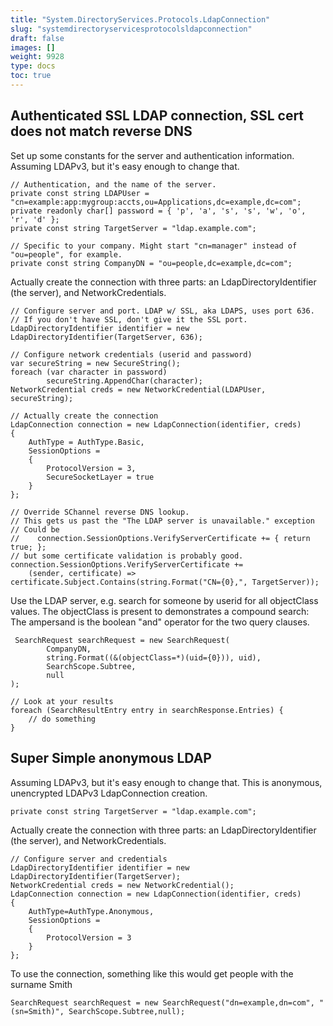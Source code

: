 ```yaml
---
title: "System.DirectoryServices.Protocols.LdapConnection"
slug: "systemdirectoryservicesprotocolsldapconnection"
draft: false
images: []
weight: 9928
type: docs
toc: true
---
```


## Authenticated SSL LDAP connection, SSL cert does not match reverse DNS
Set up some constants for the server and authentication information. Assuming LDAPv3, but it's easy enough to change that.
  
    // Authentication, and the name of the server.
    private const string LDAPUser = "cn=example:app:mygroup:accts,ou=Applications,dc=example,dc=com";
    private readonly char[] password = { 'p', 'a', 's', 's', 'w', 'o', 'r', 'd' };
    private const string TargetServer = "ldap.example.com";

    // Specific to your company. Might start "cn=manager" instead of "ou=people", for example.
    private const string CompanyDN = "ou=people,dc=example,dc=com"; 

Actually create the connection with three parts: an LdapDirectoryIdentifier (the server), and NetworkCredentials. 

    // Configure server and port. LDAP w/ SSL, aka LDAPS, uses port 636.
    // If you don't have SSL, don't give it the SSL port. 
    LdapDirectoryIdentifier identifier = new LdapDirectoryIdentifier(TargetServer, 636);

    // Configure network credentials (userid and password)
    var secureString = new SecureString();
    foreach (var character in password)
            secureString.AppendChar(character);
    NetworkCredential creds = new NetworkCredential(LDAPUser, secureString);
    
    // Actually create the connection
    LdapConnection connection = new LdapConnection(identifier, creds)
    {
        AuthType = AuthType.Basic, 
        SessionOptions =
        {
            ProtocolVersion = 3,
            SecureSocketLayer = true
        }
    };

    // Override SChannel reverse DNS lookup.
    // This gets us past the "The LDAP server is unavailable." exception
    // Could be 
    //    connection.SessionOptions.VerifyServerCertificate += { return true; };
    // but some certificate validation is probably good.
    connection.SessionOptions.VerifyServerCertificate +=
        (sender, certificate) => certificate.Subject.Contains(string.Format("CN={0},", TargetServer));

Use the LDAP server, e.g. search for someone by userid for all objectClass values. 
The objectClass is present to demonstrates a compound search:
The ampersand is the boolean "and" operator for the two query clauses.

     SearchRequest searchRequest = new SearchRequest(
            CompanyDN, 
            string.Format((&(objectClass=*)(uid={0})), uid), 
            SearchScope.Subtree,
            null
    );

    // Look at your results
    foreach (SearchResultEntry entry in searchResponse.Entries) {
        // do something
    }

## Super Simple anonymous LDAP
Assuming LDAPv3, but it's easy enough to change that. This is anonymous, unencrypted LDAPv3 LdapConnection creation. 

    private const string TargetServer = "ldap.example.com";

Actually create the connection with three parts: an LdapDirectoryIdentifier (the server), and NetworkCredentials.

    // Configure server and credentials
    LdapDirectoryIdentifier identifier = new LdapDirectoryIdentifier(TargetServer);
    NetworkCredential creds = new NetworkCredential();
    LdapConnection connection = new LdapConnection(identifier, creds)   
    {
        AuthType=AuthType.Anonymous,
        SessionOptions =
        {
            ProtocolVersion = 3
        }
    };

 To use the connection, something like this would get people with the surname Smith
     
    SearchRequest searchRequest = new SearchRequest("dn=example,dn=com", "(sn=Smith)", SearchScope.Subtree,null);


